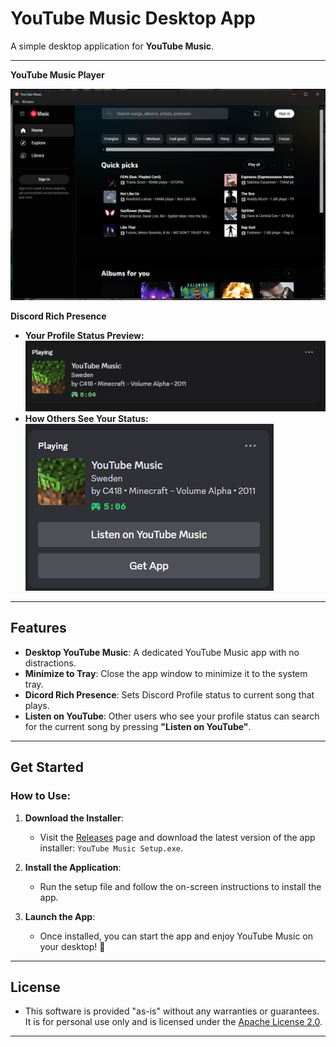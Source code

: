 # YouTube Music Desktop App

A simple desktop application for **YouTube Music**.

---
**YouTube Music Player**

![YTMusic](assets/ytmp.png)

**Discord Rich Presence**
- **Your Profile Status Preview:**
![Rich Presence](assets/pstatus.png)
- **How Others See Your Status:**
![Rich Presence](assets/ostatus.png)

---

## Features

- **Desktop YouTube Music**: A dedicated YouTube Music app with no distractions.
- **Minimize to Tray**: Close the app window to minimize it to the system tray.
- **Dicord Rich Presence**: Sets Discord Profile status to current song that plays.
- **Listen on YouTube**: Other users who see your profile status can search for the current song by pressing **"Listen on YouTube"**. 
---

## Get Started

### How to Use:

1. **Download the Installer**:
   - Visit the [Releases](https://github.com/nubsuki/YouTube-Music-Player/releases) page and download the latest version of the app installer: `YouTube Music Setup.exe`.

2. **Install the Application**:
   - Run the setup file and follow the on-screen instructions to install the app.

3. **Launch the App**:
   - Once installed, you can start the app and enjoy YouTube Music on your desktop! 🎉

---

## License
  - This software is provided "as-is" without any warranties or guarantees. It is for personal use only and is licensed under the [Apache License 2.0](https://www.apache.org/licenses/LICENSE-2.0).

---